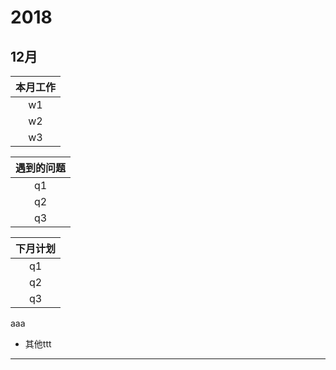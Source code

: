 # 2018
## 12月
| 本月工作 | 
| :-: | 
| w1   |  
| w2   | 
| w3   |  

| 遇到的问题 | 
| :-: | 
| q1   |  
| q2   | 
| q3   |  

| 下月计划 | 
| :-: | 
| q1   |  
| q2   | 
| q3   |  

aaa

* 其他ttt
-------------------------------------------------------------
